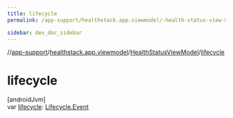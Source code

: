 ```yaml
---
title: lifecycle
permalink: /app-support/healthstack.app.viewmodel/-health-status-view-model/lifecycle.html

sidebar: dev_doc_sidebar
---
```

//[app-support](../../../index.html)/[healthstack.app.viewmodel](../index.html)/[HealthStatusViewModel](index.html)/[lifecycle](lifecycle.html)



# lifecycle



[androidJvm]\
var [lifecycle](lifecycle.html): [Lifecycle.Event](https://developer.android.com/reference/kotlin/androidx/lifecycle/Lifecycle.Event.html)




